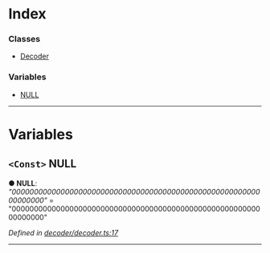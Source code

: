 

# Index

### Classes

* [Decoder](../classes/_decoder_decoder_.decoder.md)

### Variables

* [NULL](_decoder_decoder_.md#null)

---

# Variables

<a id="null"></a>

## `<Const>` NULL

**● NULL**: *"0000000000000000000000000000000000000000000000000000000000000000"* = "0000000000000000000000000000000000000000000000000000000000000000"

*Defined in [decoder/decoder.ts:17](https://github.com/paritytech/js-libs/blob/2fb8307/packages/abi/src/decoder/decoder.ts#L17)*

___

